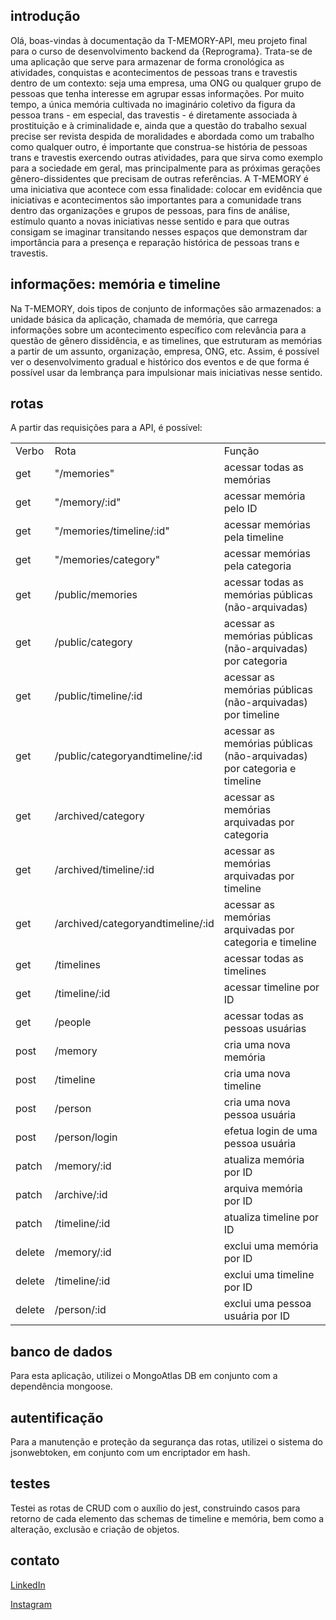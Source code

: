 ## introdução

Olá, boas-vindas à documentação da T-MEMORY-API, meu projeto final para o curso de desenvolvimento backend da {Reprograma}. Trata-se de uma aplicação que serve para armazenar de forma cronológica as atividades, conquistas e acontecimentos de pessoas trans e travestis dentro de um contexto: seja uma empresa, uma ONG ou qualquer grupo de pessoas que tenha interesse em agrupar essas informações.
Por muito tempo, a única memória cultivada no imaginário coletivo da figura da pessoa trans - em especial, das travestis - é diretamente associada à prostituição e à criminalidade e, ainda que a questão do trabalho sexual precise ser revista despida de moralidades e abordada como um trabalho como qualquer outro, é importante que construa-se história de pessoas trans e travestis exercendo outras atividades, para que sirva como exemplo para a sociedade em geral, mas principalmente para as próximas gerações gênero-dissidentes que precisam de outras referências.
A T-MEMORY é uma iniciativa que acontece com essa finalidade: colocar em evidência que iniciativas e acontecimentos são importantes para a comunidade trans dentro das organizações e grupos de pessoas, para fins de análise, estímulo quanto a novas iniciativas nesse sentido e para que outras consigam se imaginar transitando nesses espaços que demonstram dar importância para a presença e reparação histórica de pessoas trans e travestis.
	
## informações: memória e timeline

Na T-MEMORY, dois tipos de conjunto de informações são armazenados: a unidade básica da aplicação, chamada de memória, que carrega informações sobre um acontecimento específico com relevância para a questão de gênero dissidência, e as timelines, que estruturam as memórias a partir de um assunto, organização, empresa, ONG, etc. Assim, é possível ver o desenvolvimento gradual e histórico dos eventos e de que forma é possível usar da lembrança para impulsionar mais iniciativas nesse sentido.

## rotas

A partir das requisições para a API, é possível:

<table>
<tr>
  <td>Verbo</td>
  <td>Rota</td>
  <td>Função</td>
</tr>
<tr>
  <td>get</td>
  <td>"/memories"</td>
  <td>acessar todas as memórias</td>
</tr>
<tr>
  <td>get</td>
  <td>"/memory/:id"</td>
  <td>acessar memória pelo ID</td>
</tr>
<tr>
  <td>get</td>
  <td>"/memories/timeline/:id"</td>
  <td>acessar memórias pela timeline</td>
</tr>
<tr>
  <td>get</td>
  <td>"/memories/category"</td>
  <td>acessar memórias pela categoria</td>
</tr>
<tr>
  <td>get</td>
  <td>/public/memories</td>
  <td>acessar todas as memórias públicas (não-arquivadas)</td>
</tr>
<tr>
  <td>get</td>
  <td>/public/category</td>
  <td>acessar as memórias públicas (não-arquivadas) por categoria</td>
</tr>
<tr>
  <td>get</td>
  <td>/public/timeline/:id</td>
  <td>acessar as memórias públicas (não-arquivadas) por timeline</td>
</tr>
<tr>
  <td>get</td>
  <td>/public/categoryandtimeline/:id</td>
  <td>acessar as memórias públicas (não-arquivadas) por categoria e timeline</td>
</tr>
<tr>
  <td>get</td>
  <td>/archived/category</td>
  <td>acessar as memórias arquivadas por categoria</td>
</tr>
<tr>
  <td>get</td>
  <td>/archived/timeline/:id</td>
  <td>acessar as memórias arquivadas por timeline</td>
</tr>
<tr>
  <td>get</td>
  <td>/archived/categoryandtimeline/:id</td>
  <td>acessar as memórias arquivadas por categoria e timeline</td>
</tr>
<tr>
  <td>get</td>
  <td>/timelines</td>
  <td>acessar todas as timelines</td>
</tr>
<tr>
  <td>get</td>
  <td>/timeline/:id</td>
  <td>acessar timeline por ID</td>
</tr>
<tr>
  <td>get</td>
  <td>/people</td>
  <td>acessar todas as pessoas usuárias</td>
</tr>
<tr>
  <td>post</td>
  <td>/memory</td>
  <td>cria uma nova memória</td>
</tr>
<tr>
  <td>post</td>
  <td>/timeline</td>
  <td>cria uma nova timeline</td>
</tr>
<tr>
  <td>post</td>
  <td>/person</td>
  <td>cria uma nova pessoa usuária</td>
</tr>
<tr>
  <td>post</td>
  <td>/person/login</td>
  <td>efetua login de uma pessoa usuária</td>
</tr>
<tr>
  <td>patch</td>
  <td>/memory/:id</td>
  <td>atualiza memória por ID</td>
</tr>
<tr>
  <td>patch</td>
  <td>/archive/:id</td>
  <td>arquiva memória por ID</td>
</tr>
<tr>
  <td>patch</td>
  <td>/timeline/:id</td>
  <td>atualiza timeline por ID</td>
</tr>
<tr>
  <td>delete</td>
  <td>/memory/:id</td>
  <td>exclui uma memória por ID</td>
</tr>
<tr>
  <td>delete</td>
  <td>/timeline/:id</td>
  <td>exclui uma timeline por ID</td>
</tr>
<tr>
  <td>delete</td>
  <td>/person/:id</td>
  <td>exclui uma pessoa usuária por ID</td>
</tr>
</table>

## banco de dados

Para esta aplicação, utilizei o MongoAtlas DB em conjunto com a dependência mongoose.

## autentificação

Para a manutenção e proteção da segurança das rotas, utilizei o sistema do jsonwebtoken, em conjunto com um encriptador em hash.

## testes

Testei as rotas de CRUD com o auxílio do jest, construindo casos para retorno de cada elemento das schemas de timeline e memória, bem como a alteração, exclusão e criação de objetos.

## contato

[LinkedIn](https://www.linkedin.com/in/agnes-ign%C3%A1cio-a07762125/ "LinkedIn")

[Instagram](https://instagram.com/auroraliquida "Instagram")
